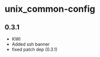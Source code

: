 unix_common-config
=================

0.3.1
-----
- KWI 
- Added ssh banner
- fixed patch dep (0.3.1)
